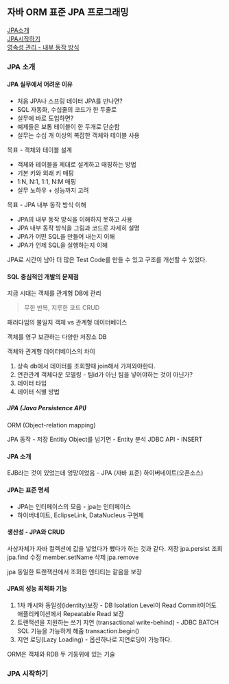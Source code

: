 ## 자바 ORM 표준 JPA 프로그래밍 

[JPA소개](#JPA소개)  
[JPA시작하기](#JPA시작하기)  
[영속성 관리 - 내부 동작 방식](#영속성관리-)  

### JPA 소개

#### JPA 실무에서 어려운 이유
- 처음 JPA나 스프링 데이터 JPA를 만나면?
- SQL 자동화, 수십줄의 코드가 한 두줄로
- 실무에 바로 도입하면?
- 예제들은 보통 테이블이 한 두개로 단순함
- 실무는 수십 개 이상의 복잡한 객체와 테이블 사용

목표 - 객체와 테이블 설계
- 객체와 테이블을 제대로 설계하고 매핑하는 방법
- 기본 키와 외래 키 매핑
- 1:N, N:1, 1:1, N:M 매핑
- 실무 노하우 + 성능까지 고려

목표 - JPA 내부 동작 방식 이해
- JPA의 내부 동작 방식을 이해하지 못하고 사용
- JPA 내부 동작 방식을 그림과 코드로 자세히 설명
- JPA가 어떤 SQL을 만들어 내는지 이해
- JPA가 언제 SQL을 실행하는지 이해


JPA로 시간이 남아 더 많은 Test Code를 만들 수 있고 구조를 개선할 수 있었다.


#### SQL 중심적인 개발의 문제점
지금 시대는 객체를 관계형 DB에 관리
> 무한 반복, 지루한 코드
> CRUD

패러다임의 불일치
객체 vs 관계형 데이터베이스

객체를 영구 보관하는 다양한 저장소 DB

객체와 관계형 데이터베이스의 차이
1. 상속 
db에서 데이터를 조회할때 join해서 가져와야한다. 
2. 연관관계 
객체다운 모델링 - 팀id가 아닌 팀을 넣어야하는 것이 아닌가?
4. 데이터 타입
5. 데이터 식별 방법

##### JPA (Java Persistence API)
ORM (Object-relation mapping)

JPA 동작 - 저장
Entitiy Object를 넘기면 - Entity 분석 JDBC API - INSERT

#### JPA 소개
EJB라는 것이 있었는데 엉망이었음 - JPA (자바 표준)
                           하이버네이트(오픈소스)
                           
#### JPA는 표준 명세
- JPA는 인터페이스의 모음 - jpa는 인터페이스
- 하이버네이트, EclipseLink, DataNucleus 구현체

#### 생산성 - JPA와 CRUD
사상자체가 자바 컬렉션에 값을 넣었다가 뺐다가 하는 것과 같다.
저장 jpa.persist
조회 jpa.find
수정 member.setName
삭제 jpa.remove

jpa 동일한 트랜잭션에서 조회한 엔티티는 같음을 보장

#### JPA의 성능 최적화 기능
1. 1차 캐시와 동일성(identity)보장 - DB Isolation Level이 Read Commit이어도 애플리케이션에서 Repeatable Read 보장
3. 트랜잭션을 지원하는 쓰기 지연 (transactional write-behind) - JDBC BATCH SQL 기능을 가능하게 해줌 transaction.begin()
4. 지연 로딩(Lazy Loading) - 옵션하나로 지연로딩이 가능하다.

ORM은 객체와 RDB 두 기둥위에 있는 기술

### JPA 시작하기

